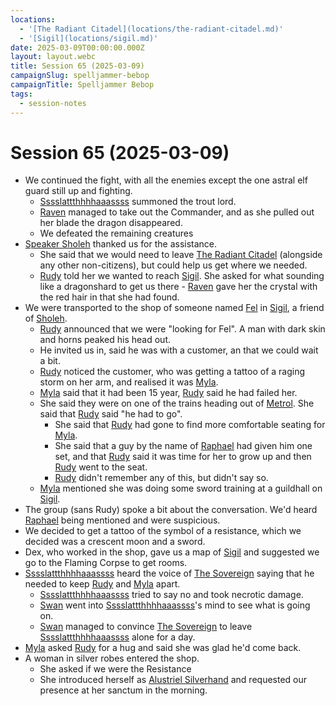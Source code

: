 ```yaml
---
locations:
  - '[The Radiant Citadel](locations/the-radiant-citadel.md)'
  - '[Sigil](locations/sigil.md)'
date: 2025-03-09T00:00:00.000Z
layout: layout.webc
title: Session 65 (2025-03-09)
campaignSlug: spelljammer-bebop
campaignTitle: Spelljammer Bebop
tags:
  - session-notes
---
```

# Session 65 (2025-03-09)

- We continued the fight, with all the enemies except the one astral elf guard still up and fighting.
	- [Sssslattthhhhaaassss](pcs/sssslattthhhhaaassss.md) summoned the trout lord.
	- [Raven](pcs/raven.md) managed to take out the Commander, and as she pulled out her blade the dragon disappeared.
	- We defeated the remaining creatures
- [Speaker Sholeh](npcs/speaker-sholeh.md) thanked us for the assistance.
	- She said that we would need to leave [The Radiant Citadel](locations/the-radiant-citadel.md) (alongside any other non-citizens), but could help us get where we needed.
	- [Rudy](pcs/refuge-unit-d3.md) told her we wanted to reach [Sigil](locations/sigil.md). She asked for what sounding like a dragonshard to get us there - [Raven](pcs/raven.md) gave her the crystal with the red hair in that she had found.
- We were transported to the shop of someone named [Fel](npcs/fel.md) in [Sigil](locations/sigil.md), a friend of [Sholeh](npcs/speaker-sholeh.md).
	- [Rudy](pcs/refuge-unit-d3.md) announced that we were "looking for Fel". A man with dark skin and horns peaked his head out.
	- He invited us in, said he was with a customer, an that we could wait a bit.
	- [Rudy](pcs/refuge-unit-d3.md) noticed the customer, who was getting a tattoo of a raging storm on her arm, and realised it was [Myla](npcs/myla.md).
	- [Myla](npcs/myla.md) said that it had been 15 year, [Rudy](pcs/refuge-unit-d3.md) said he had failed her.
	- She said they were on one of the trains heading out of [Metrol](locations/metrol.md). She said that [Rudy](pcs/refuge-unit-d3.md) said "he had to go".
		- She said that [Rudy](pcs/refuge-unit-d3.md) had gone to find more comfortable seating for [Myla](npcs/myla.md).
		- She said that a guy by the name of [Raphael](npcs/raphael.md) had given him one set, and that [Rudy](pcs/refuge-unit-d3.md) said it was time for her to grow up and then [Rudy](pcs/refuge-unit-d3.md) went to the seat.
		- [Rudy](pcs/refuge-unit-d3.md) didn't remember any of this, but didn't say so.
	- [Myla](npcs/myla.md) mentioned she was doing some sword training at a guildhall on [Sigil](locations/sigil.md).
- The group (sans Rudy) spoke a bit about the conversation. We'd heard [Raphael](npcs/raphael.md) being mentioned and were suspicious.
- We decided to get a tattoo of the symbol of a resistance, which we decided was a crescent moon and a sword.
- Dex, who worked in the shop, gave us a map of [Sigil](locations/sigil.md) and suggested we go to the Flaming Corpse to get rooms.
- [Sssslattthhhhaaassss](pcs/sssslattthhhhaaassss.md) heard the voice of [The Sovereign](npcs/the-sovereign.md) saying that he needed to keep [Rudy](pcs/refuge-unit-d3.md) and [Myla](npcs/myla.md) apart.
	- [Sssslattthhhhaaassss](pcs/sssslattthhhhaaassss.md) tried to say no and took necrotic damage.
	- [Swan](pcs/swan.md) went into [Sssslattthhhhaaassss](pcs/sssslattthhhhaaassss.md)'s mind to see what is going on.
	- [Swan](pcs/swan.md) managed to convince [The Sovereign](npcs/the-sovereign.md) to leave [Sssslattthhhhaaassss](pcs/sssslattthhhhaaassss.md) alone for a day.
- [Myla](npcs/myla.md) asked [Rudy](pcs/refuge-unit-d3.md) for a hug and said she was glad he'd come back.
- A woman in silver robes entered the shop.
	- She asked if we were the Resistance
	- She introduced herself as [Alustriel Silverhand](npcs/alustriel-silverhand.md) and requested our presence at her sanctum in the morning.
